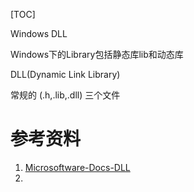 [TOC]

Windows DLL

Windows下的Library包括静态库lib和动态库

DLL(Dynamic Link Library)

常规的 (.h,.lib,.dll) 三个文件


# 参考资料

1. [Microsoftware-Docs-DLL](https://docs.microsoft.com/zh-cn/troubleshoot/windows-client/deployment/dynamic-link-library)
2. 